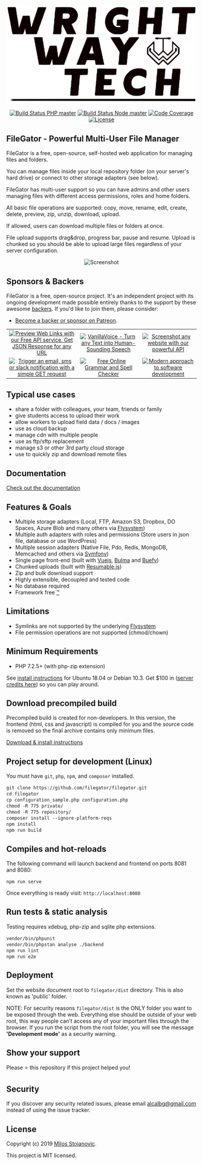 <p align="center">
<img src="https://raw.githubusercontent.com/filegator/filegator/master/dist/img/logo.svg">
</p>

<p align="center">
<a href="https://github.com/filegator/filegator/actions"><img src="https://github.com/filegator/filegator/workflows/PHP/badge.svg?branch=master" alt="Build Status PHP master"></a>
  <a href="https://github.com/filegator/filegator/actions"><img src="https://github.com/filegator/filegator/workflows/Node/badge.svg?branch=master" alt="Build Status Node master"></a>
<a href="https://codecov.io/gh/filegator/filegator"><img src="https://codecov.io/gh/filegator/filegator/branch/master/graph/badge.svg" alt="Code Coverage"></a>
<a href="https://opensource.org/licenses/MIT"><img src="https://img.shields.io/badge/License-MIT-green.svg" alt="License"></a>
  </p>


## FileGator - Powerful Multi-User File Manager

FileGator is a free, open-source, self-hosted web application for managing files and folders.

You can manage files inside your local repository folder (on your server's hard drive) or connect to other storage adapters (see below).

FileGator has multi-user support so you can have admins and other users managing files with different access permissions, roles and home folders.

All basic file operations are supported: copy, move, rename, edit, create, delete, preview, zip, unzip, download, upload.

If allowed, users can download multiple files or folders at once.

File upload supports drag&drop, progress bar, pause and resume. Upload is chunked so you should be able to upload large files regardless of your server configuration.

<p align="center">
<img src="https://filegator.io/img/animated.gif" alt="Screenshot">
</p>


## Sponsors & Backers
FileGator is a free, open-source project. It's an independent project with its ongoing development made possible entirely thanks to the support by these awesome [backers](https://github.com/filegator/filegator/blob/master/BACKERS.md). If you'd like to join them, please consider:

- [Become a backer or sponsor on Patreon](https://www.patreon.com/alcalbg).

<table align="center">
  <tbody>
    <tr>
      <td align="center" valign="middle">
        <a href="https://www.linkpreview.net/?utm_campaign=Sponsored%20GitHub%20FileGator" target="_blank">
          <img title="Preview Web Links with our Free API service. Get JSON Response for any URL" width="200px" src="https://www.linkpreview.net/images/logo-dark.png">
        </a>
      </td>
      <td align="center" valign="middle">
        <a href="https://www.vanillavoice.com/?utm_campaign=Sponsored%20GitHub%20FileGator" target="_blank">
          <img title="VanillaVoice - Turn any Text into Human-Sounding Speech" width="200px" src="https://www.vanillavoice.com/logo.svg">
        </a>
      </td>
      <td align="center" valign="middle">
        <a href="https://www.savepage.io/?utm_campaign=Sponsored%20GitHub%20FileGator" target="_blank">
          <img title="Screenshot any website with our powerful API" width="200px" src="https://www.savepage.io/images/logo.svg">
        </a>
      </td>
    </tr>
    <tr>
      <td align="center" valign="middle">
        <a href="https://www.getping.info/?utm_campaign=Sponsored%20GitHub%20FileGator" target="_blank">
          <img title="Trigger an email, sms or slack notification with a simple GET request" width="200px" src="https://www.getping.info/img/logo.svg">
        </a>
      </td>
      <td align="center" valign="middle">
        <a href="https://correctme.app/?utm_campaign=Sponsored%20GitHub%20FileGator" target="_blank">
          <img title="Free Online Grammar and Spell Checker" width="200px" src="https://correctme.app/logo.png">
        </a>
      </td>
      <td align="center" valign="middle">
        <a href="https://interactive32.com/?utm_campaign=Sponsored%20GitHub%20FileGator" target="_blank">
          <img title="Modern approach to software development" width="200px" src="https://interactive32.com/images/logo.png">
        </a>
      </td>
    </tr>
  </tbody>
</table>


## Typical use cases
- share a folder with colleagues, your team, friends or family
- give students access to upload their work
- allow workers to upload field data / docs / images
- use as cloud backup
- manage cdn with multiple people
- use as ftp/sftp replacement
- manage s3 or other 3rd party cloud storage
- use to quickly zip and download remote files


## Documentation
[Check out the documentation](https://docs.filegator.io/)


## Features & Goals
- Multiple storage adapters (Local, FTP, Amazon S3, Dropbox, DO Spaces, Azure Blob and many others via [Flysystem](https://github.com/thephpleague/flysystem))
- Multiple auth adapters with roles and permissions (Store users in json file, database or use WordPress)
- Multiple session adapters (Native File, Pdo, Redis, MongoDB, Memcached and others via [Symfony](https://github.com/symfony/symfony/tree/4.4/src/Symfony/Component/HttpFoundation/Session/Storage/Handler))
- Single page front-end (built with [Vuejs](https://github.com/vuejs/vue), [Bulma](https://github.com/jgthms/bulma) and [Buefy](https://github.com/buefy/buefy))
- Chunked uploads (built with [Resumable.js](https://github.com/23/resumable.js))
- Zip and bulk download support
- Highly extensible, decoupled and tested code
- No database required
- Framework free [™](https://www.youtube.com/watch?v=L5jI9I03q8E)

## Limitations
- Symlinks are not supported by the underlying [Flysystem](https://flysystem.thephpleague.com/v1/docs/adapter/local/)
- File permission operations are not supported (chmod/chown)

## Minimum Requirements
- PHP 7.2.5+ (with php-zip extension)

See [install instructions](https://docs.filegator.io/install.html) for Ubuntu 18.04 or Debian 10.3. Get $100 in ([server credits here](https://m.do.co/c/93994ebda78d)) so you can play around.


## Download precompiled build
Precompiled build is created for non-developers. In this version, the frontend (html, css and javascript) is compiled for you and the source code is removed so the final archive contains only minimum files.

[Download & install instructions](https://docs.filegator.io/install.html)


## Project setup for development (Linux)

You must have `git`, `php`, `npm`, and `composer` installed.

```
git clone https://github.com/filegator/filegator.git
cd filegator
cp configuration_sample.php configuration.php
chmod -R 775 private/
chmod -R 775 repository/
composer install --ignore-platform-reqs
npm install
npm run build
```


## Compiles and hot-reloads

The following command will launch backend and frontend on ports 8081 and 8080:

```
npm run serve
```
Once everything is ready visit: `http://localhost:8080`


## Run tests & static analysis

Testing requires xdebug, php-zip and sqlite php extensions.

```
vendor/bin/phpunit
vendor/bin/phpstan analyse ./backend
npm run lint
npm run e2e
```


## Deployment

Set the website document root to `filegator/dist` directory. This is also known as 'public' folder.

NOTE: For security reasons `filegator/dist` is the ONLY folder you want to be exposed through the web. Everything else should be outside of your web root, this way people can’t access any of your important files through the browser. If you run the script from the root folder, you will see the message **'Development mode'** as a security warning.

## Show your support

Please ⭐️ this repository if this project helped you!

## Security

If you discover any security related issues, please email alcalbg@gmail.com instead of using the issue tracker.

## License

Copyright (c) 2019 [Milos Stojanovic](https://github.com/alcalbg).

This project is MIT licensed.
